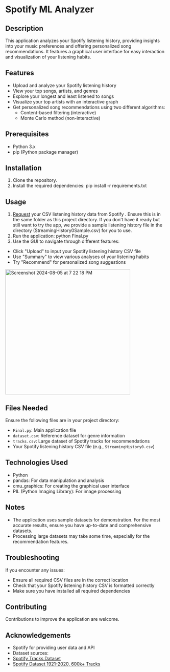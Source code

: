 # Spotify ML Analyzer

## Description
This application analyzes your Spotify listening history, providing insights into your music preferences and offering personalized song recommendations. It features a graphical user interface for easy interaction and visualization of your listening habits.

## Features
- Upload and analyze your Spotify listening history
- View your top songs, artists, and genres
- Explore your longest and least listened to songs
- Visualize your top artists with an interactive graph
- Get personalized song recommendations using two different algorithms:
  - Content-based filtering (interactive)
  - Monte Carlo method (non-interactive)

## Prerequisites
- Python 3.x
- pip (Python package manager)

## Installation
1. Clone the repository. 
2. Install the required dependencies: pip install -r requirements.txt


## Usage
1. [Request](https://support.stats.fm/docs/import/spotify-import/#:~:text=Request%20your%20data%20from%20Spotify%E2%80%8B&text=To%20get%20started%2C%20open%20the,the%20%22Request%20data%22%20button.) your CSV listening history data from Spotify
. Ensure this is in the same folder as this project directory. If you don't have it ready but still want to try the app, we provide a sample listening history file in the directory (StreamingHistory0Sample.csv) for you to use.
2. Run the application: python Final.py
3. Use the GUI to navigate through different features:
- Click "Upload" to input your Spotify listening history CSV file
- Use "Summary" to view various analyses of your listening habits
- Try "Recommend" for personalized song suggestions
<img width="391" alt="Screenshot 2024-08-05 at 7 22 18 PM" src="https://github.com/user-attachments/assets/30825241-1e6a-4931-b379-0f8433e872f9">


## Files Needed
Ensure the following files are in your project directory:
- `Final.py`: Main application file
- `dataset.csv`: Reference dataset for genre information
- `tracks.csv`: Large dataset of Spotify tracks for recommendations
- Your Spotify listening history CSV file (e.g., `StreamingHistory0.csv`)

## Technologies Used
- Python
- pandas: For data manipulation and analysis
- cmu_graphics: For creating the graphical user interface
- PIL (Python Imaging Library): For image processing

## Notes
- The application uses sample datasets for demonstration. For the most accurate results, ensure you have up-to-date and comprehensive datasets.
- Processing large datasets may take some time, especially for the recommendation features.

## Troubleshooting
If you encounter any issues:
- Ensure all required CSV files are in the correct location
- Check that your Spotify listening history CSV is formatted correctly
- Make sure you have installed all required dependencies

## Contributing
Contributions to improve the application are welcome.

## Acknowledgements
- Spotify for providing user data and API
- Dataset sources:
- [Spotify Tracks Dataset](https://www.kaggle.com/datasets/maharshipandya/-spotify-tracks-dataset)
- [Spotify Dataset 1921-2020, 600k+ Tracks](https://www.kaggle.com/datasets/yamaerenay/spotify-dataset-19212020-600k-tracks)
